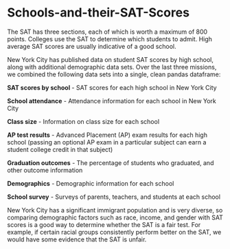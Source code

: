 # Schools-and-their-SAT-Scores

The SAT has three sections, each of which is worth a maximum of 800 points. Colleges use the SAT to determine which students to admit. High average SAT scores are usually indicative of a good school.

New York City has published data on student SAT scores by high school, along with additional demographic data sets. Over the last three missions, we combined the following data sets into a single, clean pandas dataframe:

**SAT scores by school** - SAT scores for each high school in New York City

**School attendance** - Attendance information for each school in New York City

**Class size** - Information on class size for each school

**AP test results** - Advanced Placement (AP) exam results for each high school (passing an optional AP exam in a particular subject can earn a student college credit in that subject)

**Graduation outcomes** - The percentage of students who graduated, and other outcome information

**Demographics** - Demographic information for each school

**School survey** - Surveys of parents, teachers, and students at each school

New York City has a significant immigrant population and is very diverse, so comparing demographic factors such as race, income, and gender with SAT scores is a good way to determine whether the SAT is a fair test. For example, if certain racial groups consistently perform better on the SAT, we would have some evidence that the SAT is unfair.
